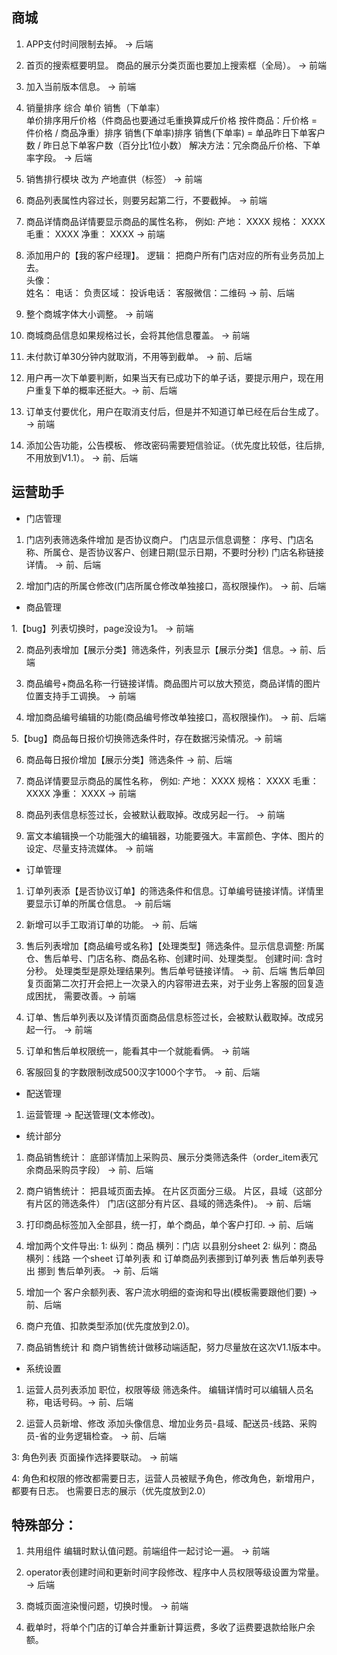 ## 商城

1. APP支付时间限制去掉。 -> 后端

2. 首页的搜索框要明显。  商品的展示分类页面也要加上搜索框（全局）。 -> 前端

3. 加入当前版本信息。 -> 前端

4. 销量排序  综合  单价  销售（下单率）  
   单价排序用斤价格（件商品也要通过毛重换算成斤价格   按件商品：斤价格 = 件价格 / 商品净重）排序
   销售(下单率)排序  销售(下单率) = 单品昨日下单客户数 / 昨日总下单客户数（百分比1位小数）
   解决方法：冗余商品斤价格、下单率字段。 -> 后端
   
5. 销售排行模块 改为 产地直供（标签） -> 前端

6. 商品列表属性内容过长，则要另起第二行，不要截掉。 -> 前端

7. 商品详情商品详情要显示商品的属性名称，
   例如:
     产地： XXXX 
     规格： XXXX
     毛重： XXXX
     净重： XXXX   -> 前端
     
8. 添加用户的【我的客户经理】。 逻辑： 把商户所有门店对应的所有业务员加上去。  
   头像：                                                                  
   姓名：
   电话：
   负责区域： 
   投诉电话：     客服微信：二维码  -> 前、后端
   
9. 整个商城字体大小调整。 -> 前端

10. 商城商品信息如果规格过长，会将其他信息覆盖。 -> 前端

11. 未付款订单30分钟内就取消，不用等到截单。 -> 前、后端

12. 用户再一次下单要判断，如果当天有已成功下的单子话，要提示用户，现在用户重复下单的概率还挺大。-> 前、后端

13. 订单支付要优化，用户在取消支付后，但是并不知道订单已经在后台生成了。 -> 前端

14. 添加公告功能，公告模板、 修改密码需要短信验证。（优先度比较低，往后排, 不用放到V1.1）。 -> 前、后端

## 运营助手

* 门店管理
1. 门店列表筛选条件增加 是否协议商户。 门店显示信息调整： 序号、门店名称、所属仓、是否协议客户、创建日期(显示日期，不要时分秒)
   门店名称链接详情。 -> 前、后端

2. 增加门店的所属仓修改(门店所属仓修改单独接口，高权限操作)。 -> 前、后端

* 商品管理

1.【bug】列表切换时，page没设为1。 -> 前端
  
2. 商品列表增加【展示分类】筛选条件，列表显示【展示分类】信息。-> 前、后端
  
3. 商品编号+商品名称一行链接详情。商品图片可以放大预览，商品详情的图片位置支持手工调换。 -> 前端
  
4. 增加商品编号编辑的功能(商品编号修改单独接口，高权限操作)。 -> 前、后端
  
5.【bug】商品每日报价切换筛选条件时，存在数据污染情况。-> 前端
  
6. 商品每日报价增加【展示分类】筛选条件 -> 前、后端

7. 商品详情要显示商品的属性名称，
   例如:
     产地： XXXX 
     规格： XXXX
     毛重： XXXX
     净重： XXXX   -> 前端

8. 商品列表信息标签过长，会被默认截取掉。改成另起一行。 -> 前端

9. 富文本编辑换一个功能强大的编辑器，功能要强大。丰富颜色、字体、图片的设定、尽量支持流媒体。 -> 前端

* 订单管理
  
1. 订单列表添【是否协议订单】的筛选条件和信息。订单编号链接详情。详情里要显示订单的所属仓信息。 -> 前后端
  
2. 新增可以手工取消订单的功能。 -> 前、后端

3. 售后列表增加【商品编号或名称】【处理类型】筛选条件。显示信息调整: 所属仓、售后单号、门店名称、商品名称、创建时间、处理类型。
   创建时间: 含时分秒。 处理类型是原处理结果列。售后单号链接详情。 -> 前、后端
   售后单回复页面第二次打开会把上一次录入的内容带进去来，对于业务上客服的回复造成困扰， 需要改善。-> 前端
   
4. 订单、售后单列表以及详情页面商品信息标签过长，会被默认截取掉。改成另起一行。 -> 前端

5. 订单和售后单权限统一，能看其中一个就能看俩。 -> 前端

6. 客服回复的字数限制改成500汉字1000个字节。 -> 前、后端

* 配送管理

1. 运营管理 -> 配送管理(文本修改)。

* 统计部分

1. 商品销售统计： 底部详情加上采购员、展示分类筛选条件（order_item表冗余商品采购员字段） -> 前、后端
  
2. 商户销售统计： 把县域页面去掉。 在片区页面分三级。 片区，县域（这部分有片区的筛选条件） 门店(这部分有片区、县域的筛选条件)。 -> 前、后端 

3. 打印商品标签加入全部县，统一打，单个商品，单个客户打印. -> 前、后端

4. 增加两个文件导出:
   1: 纵列：商品  横列：门店  以县别分sheet
   2: 纵列：商品  横列：线路  一个sheet
   订单列表 和 订单商品列表挪到订单列表 
   售后单列表导出 挪到 售后单列表。   -> 前、后端

5. 增加一个 客户余额列表、客户流水明细的查询和导出(模板需要跟他们要) -> 前、后端

6. 商户充值、扣款类型添加(优先度放到2.0)。

7. 商品销售统计 和  商户销售统计做移动端适配，努力尽量放在这次V1.1版本中。

* 系统设置

1. 运营人员列表添加 职位，权限等级 筛选条件。  编辑详情时可以编辑人员名称，电话号码。-> 前、后端

2. 运营人员新增、修改 添加头像信息、增加业务员-县域、配送员-线路、采购员-省的业务逻辑检查。 -> 前、后端

3: 角色列表 页面操作选择要联动。 -> 前端

4: 角色和权限的修改都需要日志，运营人员被赋予角色，修改角色，新增用户，都要有日志。 也需要日志的展示（优先度放到2.0）
    
## 特殊部分：

1. 共用组件 编辑时默认值问题。前端组件一起讨论一遍。 -> 前端
    
2. operator表创建时间和更新时间字段修改、程序中人员权限等级设置为常量。 -> 后端
    
3. 商城页面渲染慢问题，切换时慢。 -> 前端
    
4. 截单时，将单个门店的订单合并重新计算运费，多收了运费要退款给账户余额。